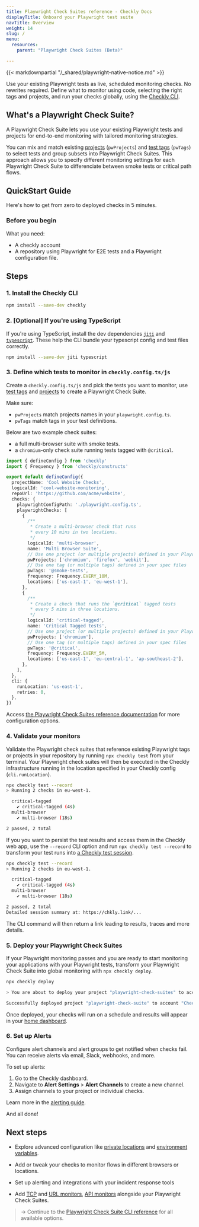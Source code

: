 ```yaml
---
title: Playwright Check Suites reference - Checkly Docs
displayTitle: Onboard your Playwright test suite
navTitle: Overview
weight: 14
slug: /
menu:
  resources:
    parent: "Playwright Check Suites (Beta)"

---
```


{{< markdownpartial "/_shared/playwright-native-notice.md" >}}

Use your existing Playwright tests as live, scheduled monitoring checks. No rewrites required. Define what to monitor using code, selecting the right tags and projects, and run your checks globally, using the [Checkly CLI](/docs/cli).

## What's a Playwright Check Suite?

A Playwright Check Suite lets you use your existing Playwright tests and projects for end-to-end monitoring with tailored monitoring strategies.

You can mix and match existing
[projects](https://playwright.dev/docs/test-projects) (`pwProjects`) and [test tags](https://playwright.dev/docs/test-annotations#tag-tests) (`pwTags`) to select tests and group subsets into Playwright Check Suites. This approach allows you to specify different monitoring settings for each Playwright Check Suite to differenciate between smoke tests or critical path flows.

## QuickStart Guide

Here's how to get from zero to deployed checks in 5 minutes.

###  Before you begin
What you need:

* A checkly account
* A repository using Playwright for E2E tests and a Playwright configuration file.

## Steps

### 1. Install the Checkly CLI


  ```bash {title="Terminal"}
  npm install --save-dev checkly
  ```

### 2. [Optional] If you're using TypeScript

  If you're using TypeScript, install the dev dependencies [`jiti`](https://www.npmjs.com/package/jiti) and [`typescript`](https://www.npmjs.com/package/typescript). These help the CLI bundle your typescript config and test files correctly.

  ```bash {title="Terminal"}
  npm install --save-dev jiti typescript
  ```

### 3. Define which tests to monitor in `checkly.config.ts/js`

Create a `checkly.config.ts/js` and pick the tests you want to monitor, use [test tags](https://playwright.dev/docs/test-annotations#tag-tests) and [projects](https://playwright.dev/docs/test-projects) to create a Playwright Check Suite.

Make sure:

* `pwProjects` match projects names in your `playwright.config.ts`.
* `pwTags` match tags in your test definitions.

Below are two example check suites:

* a full multi-browser suite with smoke tests.
* a `chromium`-only check suite running tests tagged with `@critical`.


```typescript {title="checkly.config.ts/js"}
import { defineConfig } from 'checkly'
import { Frequency } from 'checkly/constructs'

export default defineConfig({
  projectName: 'Cool Website Checks',
  logicalId: 'cool-website-monitoring',
  repoUrl: 'https://github.com/acme/website',
  checks: {
    playwrightConfigPath: './playwright.config.ts',
    playwrightChecks: [
      {
        /**
         * Create a multi-browser check that runs
         * every 10 mins in two locations.
         */
        logicalId: 'multi-browser',
        name: 'Multi Browser Suite',
        // Use one project (or multiple projects) defined in your Playwright config
        pwProjects: ['chromium', 'firefox', 'webkit'],
        // Use one tag (or multiple tags) defined in your spec files
        pwTags: '@smoke-tests',
        frequency: Frequency.EVERY_10M,
        locations: ['us-east-1', 'eu-west-1'],
      },
      {
        /**
         * Create a check that runs the `@critical` tagged tests
         * every 5 mins in three locations.
         */
        logicalId: 'critical-tagged',
        name: 'Critical Tagged tests',
        // Use one project (or multiple projects) defined in your Playwright config
        pwProjects: ['chromium'],
        // Use one tag (or multiple tags) defined in your spec files
        pwTags: '@critical',
        frequency: Frequency.EVERY_5M,
        locations: ['us-east-1', 'eu-central-1', 'ap-southeast-2'],
      },
    ],
  },
  cli: {
    runLocation: 'us-east-1',
    retries: 0,
  },
})
```

Access [the Playwright Check Suites reference documentation](/docs/playwright-checks/reference/) for more configuration options.

### 4. Validate your monitors

Validate the Playwright check suites that reference existing Playwright tags or projects in your repository by running `npx checkly test` from your terminal. Your Playwright check suites will then be executed in the Checkly infrastructure running in the location specified in your Checkly config (`cli.runLocation`).

```bash {title="Terminal"}
npx checkly test --record
> Running 2 checks in eu-west-1.

  critical-tagged
    ✔ critical-tagged (4s)
  multi-browser
    ✔ multi-browser (18s)

2 passed, 2 total
```

If you you want to persist the test results and access them in the Checkly web app, use the `--record` CLI option and run `npx checkly test --record` to transform your test runs into [a Checkly test session](/docs/testing/#test-sessions).

```bash {title="Terminal"}
npx checkly test --record
> Running 2 checks in eu-west-1.

  critical-tagged
    ✔ critical-tagged (4s)
  multi-browser
    ✔ multi-browser (18s)

2 passed, 2 total
Detailed session summary at: https://chkly.link/...
```

The CLI command will then return a link leading to results, traces and more details.

### 5. Deploy your Playwright Check Suites

If your Playwright monitoring passes and you are ready to start monitoring your applications with your Playwright tests, transform your Playwright Check Suite into global monitoring with `npx checkly deploy`.

```bash {title="Terminal"}
npx checkly deploy

> You are about to deploy your project "playwright-check-suites" to account "Checkly E2E Prod". Do you want to continue? … yes

Successfully deployed project "playwright-check-suite" to account "Checkly E2E Prod".
```

Once deployed, your checks will run on a schedule and results will appear in your [home dashboard](https://app.checklyhq.com/).

### 6. Set up Alerts

Configure alert channels and alert groups to get notified when checks fail. You can receive alerts via email, Slack, webhooks, and more.

To set up alerts:

1. Go to the Checkly dashboard.
2. Navigate to **Alert Settings** > **Alert Channels** to create a new channel.
3. Assign channels to your project or individual checks.

Learn more in the [alerting guide](https://www.checklyhq.com/docs/alerts/).

And all done!


## Next steps

* Explore advanced configuration like [private locations](/docs/private-locations/) and [environment variables](/docs/cli/env-vars/).
* Add or tweak your checks to monitor flows in different browsers or locations.
* Set up alerting and integrations with your incident response tools

* Add [TCP](/docs/tcp-checks) and [URL monitors](/docs/url-monitors), [API monitors](/docs/api-checks) alongside your Playwright Check Suites.

> → Continue to the [Playwright Check Suite CLI reference](/docs/playwright-checks/reference) for all available options.
